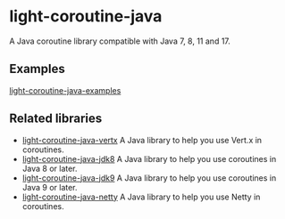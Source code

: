 # light-coroutine-java
A Java coroutine library compatible with Java 7, 8, 11 and 17.

## Examples
[light-coroutine-java-examples](https://github.com/Xianguang-Zhou/light-coroutine-java-examples)

## Related libraries

* [light-coroutine-java-vertx](https://github.com/Xianguang-Zhou/light-coroutine-java-vertx) A Java library to help you use Vert.x in coroutines.
* [light-coroutine-java-jdk8](https://github.com/Xianguang-Zhou/light-coroutine-java-jdk8) A Java library to help you use coroutines in Java 8 or later.
* [light-coroutine-java-jdk9](https://github.com/Xianguang-Zhou/light-coroutine-java-jdk9) A Java library to help you use coroutines in Java 9 or later.
* [light-coroutine-java-netty](https://github.com/Xianguang-Zhou/light-coroutine-java-netty) A Java library to help you use Netty in coroutines.
